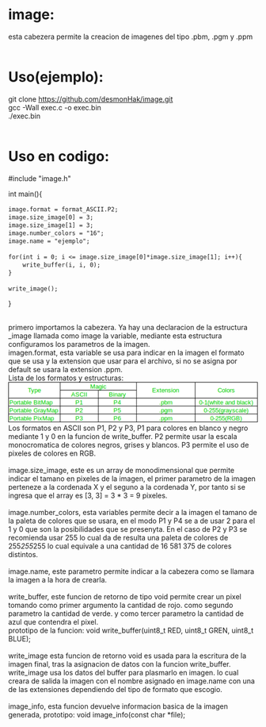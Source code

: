 # image:
esta cabezera permite la creacion de imagenes del tipo .pbm, .pgm y .ppm<br>
<br>
# Uso(ejemplo):<br>
git clone https://github.com/desmonHak/image.git<br>
gcc -Wall exec.c -o exec.bin<br>
./exec.bin<br>
<br>
# Uso en codigo:<br>

#include "image.h"<br>

int main(){<br>

    image.format = format_ASCII.P2;
    image.size_image[0] = 3;
    image.size_image[1] = 3;
    image.number_colors = "16";
    image.name = "ejemplo";
    
    for(int i = 0; i <= image.size_image[0]*image.size_image[1]; i++){
        write_buffer(i, i, 0);
    }

    write_image();

}<br>
<br>

primero importamos la cabezera. Ya hay una declaracion de la estructura _image llamada como image la variable, mediante esta estructura configuramos los parametros de la imagen.<br>
imagen.format, esta variable se usa para indicar en la imagen el formato que se usa y la extension que usar para el archivo, si no se asigna por default se usara la extension .ppm.<br>
Lista de los formatos y estructuras:<br>
 ![Alt text](https://github.com/desmonHak/image/blob/main/68747470733a2f2f6d656469612e6765656b73666f726765656b732e6f72672f77702d636f6e74656e742f75706c6f6164732f6e657470626d2e706e67?raw=true) 
Los formatos en ASCII son P1, P2 y P3, P1 para colores en blanco y negro mediante 1 y 0 en la funcion de write_buffer. P2 permite usar la escala monocromatica de colores negros, grises y blancos. P3 permite el uso de pixeles de colores en RGB.<br>
<br>
 image.size_image, este es un array de monodimensional que permite indicar el tamano en pixeles de la imagen, el primer parametro de la imagen perteneze a la cordenada X y el seguno a la cordenada Y, por tanto si se ingresa que el array es [3, 3] = 3 * 3 = 9 pixeles.<br>
<br>
image.number_colors, esta variables permite decir a la imagen el tamano de la paleta de colores que se usara, en el modo P1 y P4 se a de usar 2 para el 1 y 0 que son la posibilidades que se presenyta. En el caso de P2 y P3 se recomienda usar 255 lo cual da de resulta una paleta de colores de 255*255*255 lo cual equivale a una cantidad de 16 581 375 de colores distintos.<br>
<br>
image.name, este parametro permite indicar a la cabezera como se llamara la imagen a la hora de crearla.<br>
<br>
write_buffer, este funcion de retorno de tipo void permite crear un pixel tomando como primer argumento la cantidad de rojo. como segundo parametro la cantidad de verde. y como tercer parametro la cantidad de azul que contendra el pixel.<br>
prototipo de la funcion:              void write_buffer(uint8_t RED, uint8_t GREN, uint8_t BLUE);<br>
<br>
write_image esta funcion de retorno void es usada para la escritura de la imagen final, tras la asignacion de datos con la funcion write_buffer. write_image usa los datos del buffer para plasmarlo en imagen. lo cual creara de salida la imagen con el nombre asignado en image.name con una de las extensiones dependiendo del tipo de formato que escogio.<br>
<br>
image_info, esta funcion devuelve informacion basica de la imagen generada, prototipo:       void image_info(const char *file);
